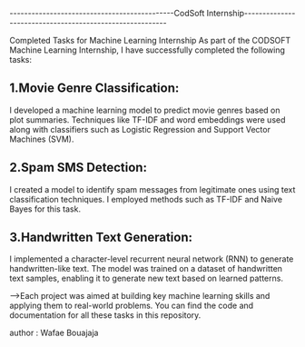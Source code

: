 ---------------------------------------------CodSoft Internship---------------------------------------------------------


Completed Tasks for Machine Learning Internship
As part of the CODSOFT Machine Learning Internship, I have successfully completed the following tasks:

## 1.Movie Genre Classification: 
I developed a machine learning model to predict movie genres based on plot summaries.
Techniques like TF-IDF and word embeddings were used along with classifiers such as Logistic Regression and Support Vector Machines (SVM).

## 2.Spam SMS Detection:
I created a model to identify spam messages from legitimate ones using text classification techniques.
I employed methods such as TF-IDF and Naive Bayes for this task.

## 3.Handwritten Text Generation: 
I implemented a character-level recurrent neural network (RNN) to generate handwritten-like text. 
The model was trained on a dataset of handwritten text samples, enabling it to generate new text based on learned patterns.

-->Each project was aimed at building key machine learning skills and applying them to real-world problems. You can find the code 
and documentation for all these tasks in this repository.


author : Wafae Bouajaja